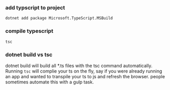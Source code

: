 ### add typscript to project

```bsh
dotnet add package Microsoft.TypeScript.MSBuild
```

### compile typescript

```bsh
tsc
```

### dotnet build vs tsc

dotnet build will build all *.ts files with the tsc command automatically. Running `tsc` will complie your ts on the fly, say if you were already running an app and wanted to transpile your ts to js and refresh the browser. people sometimes automate this with a gulp task.